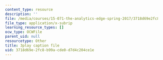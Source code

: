 ```yaml
---
content_type: resource
description: ''
file: /media/courses/15-071-the-analytics-edge-spring-2017/3718d69e2fc8b99acde0d7d4c204ce1e_D2FQ-JnltPw.srt
file_type: application/x-subrip
learning_resource_types: []
ocw_type: OCWFile
parent_uid: null
resourcetype: Other
title: 3play caption file
uid: 3718d69e-2fc8-b99a-cde0-d7d4c204ce1e
---
```

